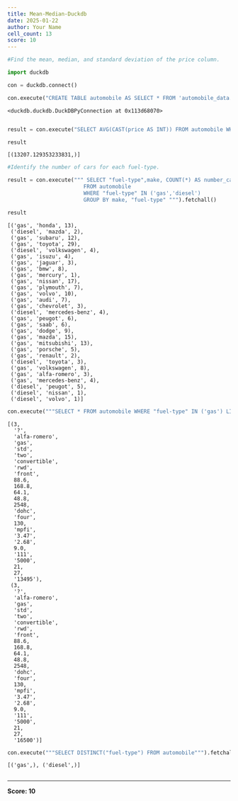```yaml
---
title: Mean-Median-Duckdb
date: 2025-01-22
author: Your Name
cell_count: 13
score: 10
---
```


```python
#Find the mean, median, and standard deviation of the price column.
```


```python
import duckdb
```


```python
con = duckdb.connect()
```


```python
con.execute("CREATE TABLE automobile AS SELECT * FROM 'automobile_data.csv'")
```




    <duckdb.duckdb.DuckDBPyConnection at 0x113d68070>




```python

```


```python
result = con.execute("SELECT AVG(CAST(price AS INT)) FROM automobile WHERE price != '?'").fetchall()
```


```python
result
```




    [(13207.129353233831,)]




```python
#Identify the number of cars for each fuel-type.
```


```python
result = con.execute(""" SELECT "fuel-type",make, COUNT(*) AS number_cars
                        FROM automobile
                        WHERE "fuel-type" IN ('gas','diesel')
                        GROUP BY make, "fuel-type" """).fetchall()
```


```python
result
```




    [('gas', 'honda', 13),
     ('diesel', 'mazda', 2),
     ('gas', 'subaru', 12),
     ('gas', 'toyota', 29),
     ('diesel', 'volkswagen', 4),
     ('gas', 'isuzu', 4),
     ('gas', 'jaguar', 3),
     ('gas', 'bmw', 8),
     ('gas', 'mercury', 1),
     ('gas', 'nissan', 17),
     ('gas', 'plymouth', 7),
     ('gas', 'volvo', 10),
     ('gas', 'audi', 7),
     ('gas', 'chevrolet', 3),
     ('diesel', 'mercedes-benz', 4),
     ('gas', 'peugot', 6),
     ('gas', 'saab', 6),
     ('gas', 'dodge', 9),
     ('gas', 'mazda', 15),
     ('gas', 'mitsubishi', 13),
     ('gas', 'porsche', 5),
     ('gas', 'renault', 2),
     ('diesel', 'toyota', 3),
     ('gas', 'volkswagen', 8),
     ('gas', 'alfa-romero', 3),
     ('gas', 'mercedes-benz', 4),
     ('diesel', 'peugot', 5),
     ('diesel', 'nissan', 1),
     ('diesel', 'volvo', 1)]




```python
con.execute("""SELECT * FROM automobile WHERE "fuel-type" IN ('gas') LIMIT 2""").fetchall()
```




    [(3,
      '?',
      'alfa-romero',
      'gas',
      'std',
      'two',
      'convertible',
      'rwd',
      'front',
      88.6,
      168.8,
      64.1,
      48.8,
      2548,
      'dohc',
      'four',
      130,
      'mpfi',
      '3.47',
      '2.68',
      9.0,
      '111',
      '5000',
      21,
      27,
      '13495'),
     (3,
      '?',
      'alfa-romero',
      'gas',
      'std',
      'two',
      'convertible',
      'rwd',
      'front',
      88.6,
      168.8,
      64.1,
      48.8,
      2548,
      'dohc',
      'four',
      130,
      'mpfi',
      '3.47',
      '2.68',
      9.0,
      '111',
      '5000',
      21,
      27,
      '16500')]




```python
con.execute("""SELECT DISTINCT("fuel-type") FROM automobile""").fetchall()
```




    [('gas',), ('diesel',)]




```python

```


---
**Score: 10**
